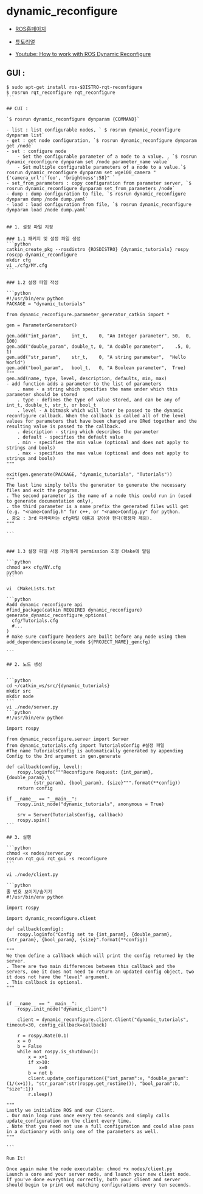

# dynamic_reconfigure

- [ROS홈페이지](http://wiki.ros.org/dynamic_reconfigure)

- [튜토리얼](http://wiki.ros.org/dynamic_reconfigure/Tutorials)

- [Youtube: How to work with ROS Dynamic Reconfigure](https://www.youtube.com/watch?v=YKZkZSVcsnI&t=0s&list=WL&index=26)


## GUI :

````
$ sudo apt-get install ros-$DISTRO-rqt-reconfigure
$ rosrun rqt_reconfigure rqt_reconfigure
```

## CUI :

`$ rosrun dynamic_reconfigure dynparam {COMMAND}`

- list : list configurable nodes, ` $ rosrun dynamic_reconfigure dynparam list`
- get : get node configuration, `$ rosrun dynamic_reconfigure dynparam get /node`
- set : configure node
    - Set the configurable parameter of a node to a value. , `$ rosrun dynamic_reconfigure dynparam set /node parameter_name value`
    - Set multiple configurable parameters of a node to a value.`$ rosrun dynamic_reconfigure dynparam set wge100_camera "{'camera_url':'foo', 'brightness':58}" `
- set_from_parameters : copy configuration from parameter server, `$ rosrun dynamic_reconfigure dynparam set_from_parameters /node`
- dump : dump configuration to file, `$ rosrun dynamic_reconfigure dynparam dump /node dump.yaml`
- load : load configuration from file, `$ rosrun dynamic_reconfigure dynparam load /node dump.yaml`


## 1. 설정 파일 지정

### 1.1 패키지 및 설정 파일 생성
```python
catkin_create_pkg --rosdistro {ROSDISTRO} {dynamic_tutorials} rospy roscpp dynamic_reconfigure
mkdir cfg
vi ./cfg/MY.cfg
```

### 1.2 설정 파일 작성

```python
#!/usr/bin/env python
PACKAGE = "dynamic_tutorials"

from dynamic_reconfigure.parameter_generator_catkin import *

gen = ParameterGenerator()

gen.add("int_param",    int_t,    0, "An Integer parameter", 50,  0, 100)  
gen.add("double_param", double_t, 0, "A double parameter",    .5, 0,   1)
gen.add("str_param",    str_t,    0, "A string parameter",  "Hello World")
gen.add("bool_param",   bool_t,   0, "A Boolean parameter",  True)
"""
gen.add(name, type, level, description, defaults, min, max)
- add function adds a parameter to the list of parameters
    . name - a string which specifies the name under which this parameter should be stored
    . type - defines the type of value stored, and can be any of int_t, double_t, str_t, or bool_t
    . level - A bitmask which will later be passed to the dynamic reconfigure callback. When the callback is called all of the level values for parameters that have been changed are ORed together and the resulting value is passed to the callback.
    . description - string which describes the parameter
    . default - specifies the default value
    . min - specifies the min value (optional and does not apply to strings and bools)
    . max - specifies the max value (optional and does not apply to strings and bools)
"""

exit(gen.generate(PACKAGE, "dynamic_tutorials", "Tutorials"))
"""
The last line simply tells the generator to generate the necessary files and exit the program.
. The second parameter is the name of a node this could run in (used to generate documentation only),
. the third parameter is a name prefix the generated files will get (e.g. "<name>Config.h" for c++, or "<name>Config.py" for python.
. 중요 : 3rd 파라미터는 cfg파일 이름과 같아야 한다(확장자 제외).
"""

```


### 1.3 설정 파일 사용 가능하게 permission 조정 CMake에 알림

```python
chmod a+x cfg/NY.cfg
python
```

vi  CMakeLists.txt

```python
#add dynamic reconfigure api
#find_package(catkin REQUIRED dynamic_reconfigure)
generate_dynamic_reconfigure_options(
  cfg/Tutorials.cfg
  #...
)
# make sure configure headers are built before any node using them
add_dependencies(example_node ${PROJECT_NAME}_gencfg)

```

## 2. 노드 생성


```python
cd ~/catkin_ws/src/{dynamic_tutorials}
mkdir src
mkdir node
```
vi ./node/server.py
```python
#!/usr/bin/env python

import rospy

from dynamic_reconfigure.server import Server
from dynamic_tutorials.cfg import TutorialsConfig #설정 파일
#The name TutorialsConfig is automatically generated by appending Config to the 3rd argument in gen.generate

def callback(config, level):
    rospy.loginfo("""Reconfigure Request: {int_param}, {double_param},\
          {str_param}, {bool_param}, {size}""".format(**config))
    return config

if __name__ == "__main__":
    rospy.init_node("dynamic_tutorials", anonymous = True)

    srv = Server(TutorialsConfig, callback)
    rospy.spin()
```

## 3. 실행

```python
chmod +x nodes/server.py
rosrun rqt_gui rqt_gui -s reconfigure
```

vi ./node/client.py

```python
줄 번호 보이기/숨기기
#!/usr/bin/env python

import rospy

import dynamic_reconfigure.client

def callback(config):
    rospy.loginfo("Config set to {int_param}, {double_param}, {str_param}, {bool_param}, {size}".format(**config))

"""
We then define a callback which will print the config returned by the server.
. There are two main differences between this callback and the servers, one it does not need to return an updated config object, two it does not have the "level" argument.
. This callback is optional.
"""


if __name__ == "__main__":
    rospy.init_node("dynamic_client")

    client = dynamic_reconfigure.client.Client("dynamic_tutorials", timeout=30, config_callback=callback)

    r = rospy.Rate(0.1)
    x = 0
    b = False
    while not rospy.is_shutdown():
        x = x+1
        if x>10:
            x=0
        b = not b
        client.update_configuration({"int_param":x, "double_param":(1/(x+1)), "str_param":str(rospy.get_rostime()), "bool_param":b, "size":1})
        r.sleep()

"""
Lastly we initialize ROS and our Client.
. Our main loop runs once every ten seconds and simply calls update_configuration on the client every time.
. Note that you need not use a full configuration and could also pass in a dictionary with only one of the parameters as well.
"""

```

Run It!

Once again make the node executable: chmod +x nodes/client.py
Launch a core and your server node, and launch your new client node.
If you've done everything correctly, both your client and server should begin to print out matching configurations every ten seconds.

